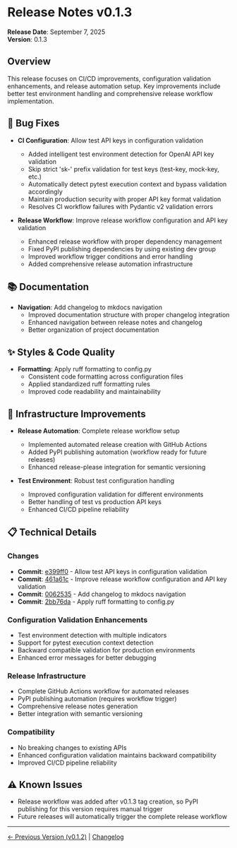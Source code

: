 # Release Notes v0.1.3

**Release Date**: September 7, 2025  
**Version**: 0.1.3

## Overview

This release focuses on CI/CD improvements, configuration validation enhancements, and release automation setup. Key improvements include better test environment handling and comprehensive release workflow implementation.

## 🐛 Bug Fixes

- **CI Configuration**: Allow test API keys in configuration validation
  - Added intelligent test environment detection for OpenAI API key validation
  - Skip strict 'sk-' prefix validation for test keys (test-key, mock-key, etc.)
  - Automatically detect pytest execution context and bypass validation accordingly
  - Maintain production security with proper API key format validation
  - Resolves CI workflow failures with Pydantic v2 validation errors

- **Release Workflow**: Improve release workflow configuration and API key validation
  - Enhanced release workflow with proper dependency management
  - Fixed PyPI publishing dependencies by using existing dev group
  - Improved workflow trigger conditions and error handling
  - Added comprehensive release automation infrastructure

## 📚 Documentation

- **Navigation**: Add changelog to mkdocs navigation
  - Improved documentation structure with proper changelog integration
  - Enhanced navigation between release notes and changelog
  - Better organization of project documentation

## ✨ Styles & Code Quality

- **Formatting**: Apply ruff formatting to config.py
  - Consistent code formatting across configuration files
  - Applied standardized ruff formatting rules
  - Improved code readability and maintainability

## 🔧 Infrastructure Improvements

- **Release Automation**: Complete release workflow setup
  - Implemented automated release creation with GitHub Actions
  - Added PyPI publishing automation (workflow ready for future releases)
  - Enhanced release-please integration for semantic versioning

- **Test Environment**: Robust test configuration handling
  - Improved configuration validation for different environments
  - Better handling of test vs production API keys
  - Enhanced CI/CD pipeline reliability

## 📋 Technical Details

### Changes
- **Commit**: [e399ff0](https://github.com/madeinoz67/bank-statement-separator/commit/e399ff0256abafc725a7a7d551991a8dacc8612b) - Allow test API keys in configuration validation
- **Commit**: [461a61c](https://github.com/madeinoz67/bank-statement-separator/commit/461a61c93787cb1665de52ae800427852323d6ec) - Improve release workflow configuration and API key validation
- **Commit**: [0062535](https://github.com/madeinoz67/bank-statement-separator/commit/0062535eabb1e63ecf91898cde9527e55817bcd9) - Add changelog to mkdocs navigation
- **Commit**: [2bb76da](https://github.com/madeinoz67/bank-statement-separator/commit/2bb76daca5a457fa85ade054362b2dd22fe1ed92) - Apply ruff formatting to config.py

### Configuration Validation Enhancements
- Test environment detection with multiple indicators
- Support for pytest execution context detection
- Backward compatible validation for production environments
- Enhanced error messages for better debugging

### Release Infrastructure
- Complete GitHub Actions workflow for automated releases
- PyPI publishing automation (requires workflow trigger)
- Comprehensive release notes generation
- Better integration with semantic versioning

### Compatibility
- No breaking changes to existing APIs
- Enhanced configuration validation maintains backward compatibility
- Improved CI/CD pipeline reliability

## ⚠️ Known Issues

- Release workflow was added after v0.1.3 tag creation, so PyPI publishing for this version requires manual trigger
- Future releases will automatically trigger the complete release workflow

---

[← Previous Version (v0.1.2)](RELEASE_NOTES_v0.1.2.md) | [Changelog](CHANGELOG.md)